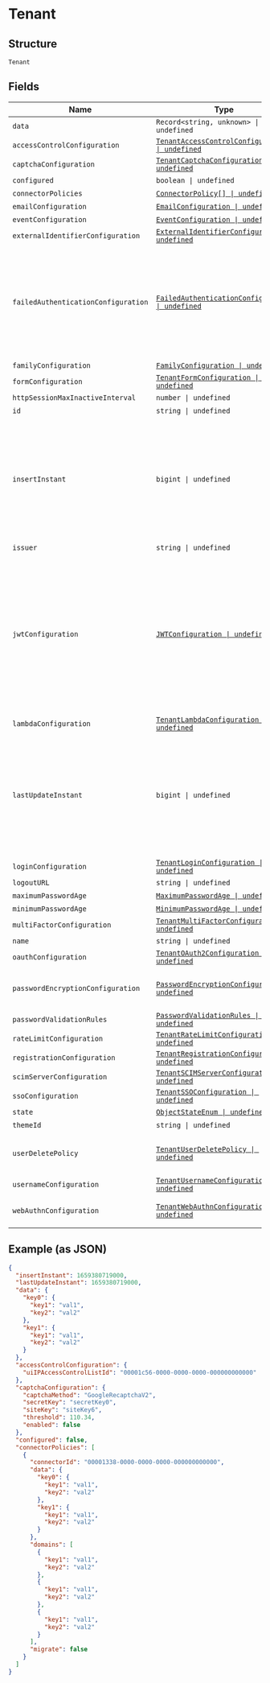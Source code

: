 
# Tenant

## Structure

`Tenant`

## Fields

| Name | Type | Tags | Description |
|  --- | --- | --- | --- |
| `data` | `Record<string, unknown> \| undefined` | Optional | - |
| `accessControlConfiguration` | [`TenantAccessControlConfiguration \| undefined`](../../doc/models/tenant-access-control-configuration.md) | Optional | - |
| `captchaConfiguration` | [`TenantCaptchaConfiguration \| undefined`](../../doc/models/tenant-captcha-configuration.md) | Optional | - |
| `configured` | `boolean \| undefined` | Optional | - |
| `connectorPolicies` | [`ConnectorPolicy[] \| undefined`](../../doc/models/connector-policy.md) | Optional | - |
| `emailConfiguration` | [`EmailConfiguration \| undefined`](../../doc/models/email-configuration.md) | Optional | - |
| `eventConfiguration` | [`EventConfiguration \| undefined`](../../doc/models/event-configuration.md) | Optional | - |
| `externalIdentifierConfiguration` | [`ExternalIdentifierConfiguration \| undefined`](../../doc/models/external-identifier-configuration.md) | Optional | - |
| `failedAuthenticationConfiguration` | [`FailedAuthenticationConfiguration \| undefined`](../../doc/models/failed-authentication-configuration.md) | Optional | Configuration for the behavior of failed login attempts. This helps us protect against brute force password attacks. |
| `familyConfiguration` | [`FamilyConfiguration \| undefined`](../../doc/models/family-configuration.md) | Optional | - |
| `formConfiguration` | [`TenantFormConfiguration \| undefined`](../../doc/models/tenant-form-configuration.md) | Optional | - |
| `httpSessionMaxInactiveInterval` | `number \| undefined` | Optional | - |
| `id` | `string \| undefined` | Optional | - |
| `insertInstant` | `bigint \| undefined` | Optional | The number of milliseconds since the unix epoch: January 1, 1970 00:00:00 UTC. This value is always in UTC. |
| `issuer` | `string \| undefined` | Optional | - |
| `jwtConfiguration` | [`JWTConfiguration \| undefined`](../../doc/models/jwt-configuration.md) | Optional | JWT Configuration. A JWT Configuration for an Application may not be active if it is using the global configuration, the configuration  may be <code>enabled = false<code>. |
| `lambdaConfiguration` | [`TenantLambdaConfiguration \| undefined`](../../doc/models/tenant-lambda-configuration.md) | Optional | - |
| `lastUpdateInstant` | `bigint \| undefined` | Optional | The number of milliseconds since the unix epoch: January 1, 1970 00:00:00 UTC. This value is always in UTC. |
| `loginConfiguration` | [`TenantLoginConfiguration \| undefined`](../../doc/models/tenant-login-configuration.md) | Optional | - |
| `logoutURL` | `string \| undefined` | Optional | - |
| `maximumPasswordAge` | [`MaximumPasswordAge \| undefined`](../../doc/models/maximum-password-age.md) | Optional | - |
| `minimumPasswordAge` | [`MinimumPasswordAge \| undefined`](../../doc/models/minimum-password-age.md) | Optional | - |
| `multiFactorConfiguration` | [`TenantMultiFactorConfiguration \| undefined`](../../doc/models/tenant-multi-factor-configuration.md) | Optional | - |
| `name` | `string \| undefined` | Optional | - |
| `oauthConfiguration` | [`TenantOAuth2Configuration \| undefined`](../../doc/models/tenant-o-auth-2-configuration.md) | Optional | - |
| `passwordEncryptionConfiguration` | [`PasswordEncryptionConfiguration \| undefined`](../../doc/models/password-encryption-configuration.md) | Optional | Password Encryption Scheme Configuration |
| `passwordValidationRules` | [`PasswordValidationRules \| undefined`](../../doc/models/password-validation-rules.md) | Optional | - |
| `rateLimitConfiguration` | [`TenantRateLimitConfiguration \| undefined`](../../doc/models/tenant-rate-limit-configuration.md) | Optional | - |
| `registrationConfiguration` | [`TenantRegistrationConfiguration \| undefined`](../../doc/models/tenant-registration-configuration.md) | Optional | - |
| `scimServerConfiguration` | [`TenantSCIMServerConfiguration \| undefined`](../../doc/models/tenant-scim-server-configuration.md) | Optional | - |
| `ssoConfiguration` | [`TenantSSOConfiguration \| undefined`](../../doc/models/tenant-sso-configuration.md) | Optional | - |
| `state` | [`ObjectStateEnum \| undefined`](../../doc/models/object-state-enum.md) | Optional | - |
| `themeId` | `string \| undefined` | Optional | - |
| `userDeletePolicy` | [`TenantUserDeletePolicy \| undefined`](../../doc/models/tenant-user-delete-policy.md) | Optional | A Tenant-level policy for deleting Users. |
| `usernameConfiguration` | [`TenantUsernameConfiguration \| undefined`](../../doc/models/tenant-username-configuration.md) | Optional | - |
| `webAuthnConfiguration` | [`TenantWebAuthnConfiguration \| undefined`](../../doc/models/tenant-web-authn-configuration.md) | Optional | Tenant-level configuration for WebAuthn |

## Example (as JSON)

```json
{
  "insertInstant": 1659380719000,
  "lastUpdateInstant": 1659380719000,
  "data": {
    "key0": {
      "key1": "val1",
      "key2": "val2"
    },
    "key1": {
      "key1": "val1",
      "key2": "val2"
    }
  },
  "accessControlConfiguration": {
    "uiIPAccessControlListId": "00001c56-0000-0000-0000-000000000000"
  },
  "captchaConfiguration": {
    "captchaMethod": "GoogleRecaptchaV2",
    "secretKey": "secretKey0",
    "siteKey": "siteKey6",
    "threshold": 110.34,
    "enabled": false
  },
  "configured": false,
  "connectorPolicies": [
    {
      "connectorId": "00001338-0000-0000-0000-000000000000",
      "data": {
        "key0": {
          "key1": "val1",
          "key2": "val2"
        },
        "key1": {
          "key1": "val1",
          "key2": "val2"
        }
      },
      "domains": [
        {
          "key1": "val1",
          "key2": "val2"
        },
        {
          "key1": "val1",
          "key2": "val2"
        },
        {
          "key1": "val1",
          "key2": "val2"
        }
      ],
      "migrate": false
    }
  ]
}
```

